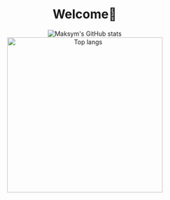 <div align="center">
<h1>Welcome👋</h1>
</div>


<div align="center">
<img alt="Maksym's GitHub stats" src="https://github-readme-stats.vercel.app/api?username=ShaqTheSnack&show_icons=true&theme=tokyonight"/>
<img alt="Top langs" width="355px" src="https://github-readme-stats.vercel.app/api/top-langs/?username=ShaqTheSnack&layout=compact&&langs_count=8&theme=tokyonight"/>
</div>
